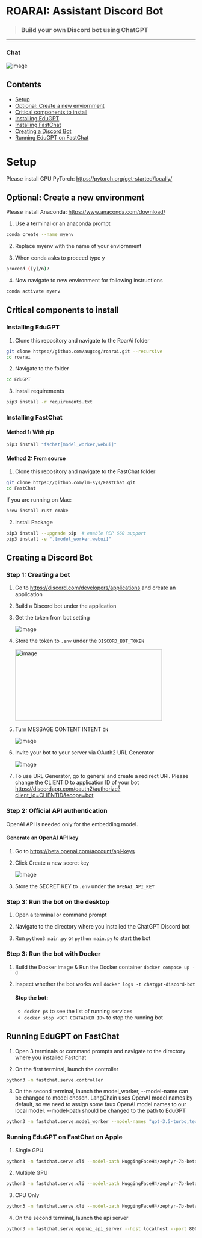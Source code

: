 # ROARAI: Assistant Discord Bot

> ### Build your own Discord bot using ChatGPT

---

### Chat

![image](https://user-images.githubusercontent.com/89479282/206497774-47d960cd-1aeb-4fba-9af5-1f9d6ff41f00.gif)

## Contents
- [Setup](#setup)
- [Optional: Create a new enviornment](#optional-create-a-new-enviornment)
- [Critical components to install](#critical-components-to-instal)
- [Installing EduGPT](#installing-EduGPT)
- [Installing FastChat](#installing-fastChat)
- [Creating a Discord Bot](#creating-a-discord-bot)
- [Running EduGPT on FastChat](#running-EduGPT-on-fastchat)

# Setup

Please install GPU PyTorch: https://pytorch.org/get-started/locally/

## Optional: Create a new environment

Please install Anaconda: https://www.anaconda.com/download/

1. Use a terminal or an anaconda prompt
```bash
conda create --name myenv
```

2. Replace myenv with the name of your enviornment
  
3. When conda asks to proceed type y
```bash
proceed ([y]/n)?
```

4. Now navigate to new environment for following instructions
```bash
conda activate myenv
```

## Critical components to install

### Installing EduGPT

1. Clone this repository and navigate to the RoarAi folder
```bash
git clone https://github.com/augcog/roarai.git --recursive
cd roarai
```

2. Navigate to the folder
```bash 
cd EduGPT
```

3. Install requirements
```bash 
pip3 install -r requirements.txt
```

### Installing FastChat

#### Method 1: With pip

```bash
pip3 install "fschat[model_worker,webui]"
```

#### Method 2: From source

1. Clone this repository and navigate to the FastChat folder
```bash
git clone https://github.com/lm-sys/FastChat.git
cd FastChat
```

If you are running on Mac:
```bash
brew install rust cmake
```

2. Install Package
```bash
pip3 install --upgrade pip  # enable PEP 660 support
pip3 install -e ".[model_worker,webui]"
```

## Creating a Discord Bot

### Step 1: Creating a bot

1. Go to https://discord.com/developers/applications and create an application
  
2. Build a Discord bot under the application
  
3. Get the token from bot setting

   ![image](https://user-images.githubusercontent.com/89479282/205949161-4b508c6d-19a7-49b6-b8ed-7525ddbef430.png)
   
5. Store the token to `.env` under the `DISCORD_BOT_TOKEN`

   <img height="190" width="390" alt="image" src="https://user-images.githubusercontent.com/89479282/222661803-a7537ca7-88ae-4e66-9bec-384f3e83e6bd.png">

6. Turn MESSAGE CONTENT INTENT `ON`

   ![image](https://user-images.githubusercontent.com/89479282/205949323-4354bd7d-9bb9-4f4b-a87e-deb9933a89b5.png)

7. Invite your bot to your server via OAuth2 URL Generator

   ![image](https://user-images.githubusercontent.com/89479282/205949600-0c7ddb40-7e82-47a0-b59a-b089f929d177.png)

8. To use URL Generator, go to general and create a redirect URI. Please change the CLIENTID to application ID of your bot
https://discordapp.com/oauth2/authorize?client_id=CLIENTID&scope=bot


### Step 2: Official API authentication
OpenAI API is needed only for the embedding model.
#### Generate an OpenAI API key
1. Go to https://beta.openai.com/account/api-keys

2. Click Create a new secret key

   ![image](https://user-images.githubusercontent.com/89479282/207970699-2e0cb671-8636-4e27-b1f3-b75d6db9b57e.PNG)

3. Store the SECRET KEY to `.env` under the `OPENAI_API_KEY`

### Step 3: Run the bot on the desktop

1. Open a terminal or command prompt

2. Navigate to the directory where you installed the ChatGPT Discord bot

3. Run `python3 main.py` or `python main.py` to start the bot
   

### Step 3: Run the bot with Docker

1. Build the Docker image & Run the Docker container `docker compose up -d`

2. Inspect whether the bot works well `docker logs -t chatgpt-discord-bot`

   #### Stop the bot:

   * `docker ps` to see the list of running services
   * `docker stop <BOT CONTAINER ID>` to stop the running bot

## Running EduGPT on FastChat

1. Open 3 terminals or command prompts and navigate to the directory where you installed Fastchat
   
2. On the first terminal, launch the controller
```bash 
python3 -m fastchat.serve.controller
```

3. On the second terminal, launch the model_worker, --model-name can be changed to model chosen. LangChain uses OpenAI model names by default, so we need to assign some faux OpenAI model names to our local model. --model-path should be changed to the path to EduGPT
```bash 
python3 -m fastchat.serve.model_worker --model-names "gpt-3.5-turbo,text-davinci-003,text-embedding-ada-002" --model-path HuggingFaceH4/zephyr-7b-beta
```

### Running EduGPT on FastChat on Apple

1. Single GPU
```bash 
python3 -m fastchat.serve.cli --model-path HuggingFaceH4/zephyr-7b-beta
```

2. Multiple GPU
```bash 
python3 -m fastchat.serve.cli --model-path HuggingFaceH4/zephyr-7b-beta --num-gpus 2
```

3. CPU Only
```bash 
python3 -m fastchat.serve.cli --model-path HuggingFaceH4/zephyr-7b-beta --device cpu
```

4. On the second terminal, launch the api server
```bash 
python3 -m fastchat.serve.openai_api_server --host localhost --port 8000
```

